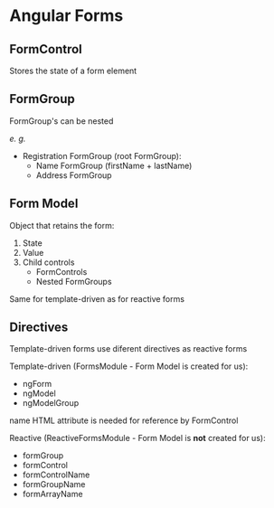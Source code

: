 # Angular Forms

## FormControl
Stores the state of a form element

## FormGroup
FormGroup's can be nested

*e. g.*

- Registration FormGroup (root FormGroup):
    - Name FormGroup (firstName + lastName)
    - Address FormGroup

## Form Model
Object that retains the form: 
1. State
2. Value
3. Child controls
    - FormControls
    - Nested FormGroups

Same for template-driven as for reactive forms

## Directives
Template-driven forms use diferent directives as reactive forms

Template-driven (FormsModule - Form Model is created for us):
- ngForm
- ngModel
- ngModelGroup

name HTML attribute is needed for reference by FormControl

Reactive (ReactiveFormsModule - Form Model is **not** created for us):
- formGroup
- formControl
- formControlName
- formGroupName
- formArrayName
